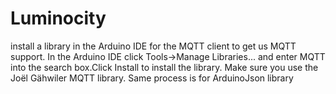# Luminocity
install a library in the Arduino IDE for the MQTT client to get us MQTT support.
In the Arduino IDE click Tools->Manage Libraries... and enter MQTT into the search box.Click Install to install the library. Make sure you use the Joël Gähwiler MQTT library.
Same process is for ArduinoJson library